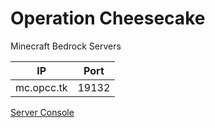 # Operation Cheesecake

Minecraft Bedrock Servers

| IP         | Port  |
|------------|-------|
| mc.opcc.tk | 19132 |

[Server Console](https://ssh.opcc.tk)
